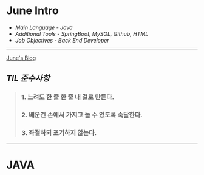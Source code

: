 # June Intro

* *Main Language - Java*
* *Additional Tools - SpringBoot, MySQL, Github, HTML*
* *Job Objectives - Back End Developer*

---

[June's Blog](https://backcoder.tistory.com/)



## *TIL 준수사항*

> ### 1. 느려도 한 줄 한 줄 내 걸로 만든다. 
>
> ### 2. 배운건 손에서 가지고 놀 수 있도록 숙달한다.
>
> ### 3. 좌절하되 포기하지 않는다.  

---



# JAVA 




